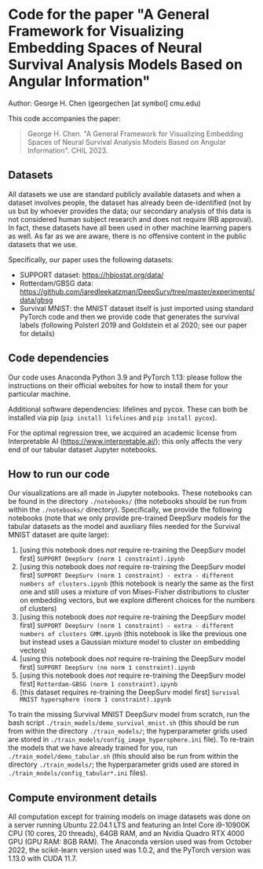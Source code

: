# Code for the paper "A General Framework for Visualizing Embedding Spaces of Neural Survival Analysis Models Based on Angular Information"

Author: George H. Chen (georgechen [at symbol] cmu.edu)

This code accompanies the paper:

> George H. Chen. "A General Framework for Visualizing Embedding Spaces of Neural Survival Analysis Models Based on Angular Information". CHIL 2023.

## Datasets

All datasets we use are standard publicly available datasets and when a dataset involves people, the dataset has already been de-identified (not by us but by whoever provides the data; our secondary analysis of this data is not considered human subject research and does not require IRB approval). In fact, these datasets have all been used in other machine learning papers as well. As far as we are aware, there is no offensive content in the public datasets that we use.

Specifically, our paper uses the following datasets:

- SUPPORT dataset: https://hbiostat.org/data/
- Rotterdam/GBSG data: https://github.com/jaredleekatzman/DeepSurv/tree/master/experiments/data/gbsg
- Survival MNIST: the MNIST dataset itself is just imported using standard PyTorch code and then we provide code that generates the survival labels (following Polsterl 2019 and Goldstein et al 2020; see our paper for details)

## Code dependencies

Our code uses Anaconda Python 3.9 and PyTorch 1.13: please follow the instructions on their official websites for how to install them for your particular machine.

Additional software dependencies: lifelines and pycox. These can both be installed via pip (`pip install lifelines` and `pip install pycox`).

For the optimal regression tree, we acquired an academic license from Interpretable AI (https://www.interpretable.ai/); this only affects the very end of our tabular dataset Jupyter notebooks.

## How to run our code

Our visualizations are all made in Jupyter notebooks. These notebooks can be found in the directory `./notebooks/` (the notebooks should be run from within the `./notebooks/` directory). Specifically, we provide the following notebooks (note that we only provide pre-trained DeepSurv models for the tabular datasets as the model and auxiliary files needed for the Survival MNIST dataset are quite large):

1. [using this notebook does *not* require re-training the DeepSurv model first] `SUPPORT DeepSurv (norm 1 constraint).ipynb`
2. [using this notebook does *not* require re-training the DeepSurv model first] `SUPPORT DeepSurv (norm 1 constraint) - extra - different numbers of clusters.ipynb`  (this notebook is nearly the same as the first one and still uses a mixture of von Mises-Fisher distributions to cluster on embedding vectors, but we explore different choices for the numbers of clusters)
3. [using this notebook does *not* require re-training the DeepSurv model first] `SUPPORT DeepSurv (norm 1 constraint) - extra - different numbers of clusters GMM.ipynb`  (this notebook is like the previous one but instead uses a Gaussian mixture model to cluster on embedding vectors)
4. [using this notebook does *not* require re-training the DeepSurv model first] `SUPPORT DeepSurv (no norm 1 constraint).ipynb`
5. [using this notebook does *not* require re-training the DeepSurv model first] `Rotterdam-GBSG (norm 1 constraint).ipynb`
6. [this dataset requires re-training the DeepSurv model first] `Survival MNIST hypersphere (norm 1 constraint).ipynb`

To train the missing Survival MNIST DeepSurv model from scratch, run the bash script `./train_models/demo_survival_mnist.sh` (this should be run from within the directory `./train_models/`; the hyperparameter grids used are stored in `./train_models/config_image_hypersphere.ini` file). To re-train the models that we have already trained for you, run `./train_model/demo_tabular.sh` (this should also be run from within the directory `./train_models/`; the hyperparameter grids used are stored in `./train_models/config_tabular*.ini` files).

## Compute environment details

All computation except for training models on image datasets was done on a server running Ubuntu 22.04.1 LTS and featuring an Intel Core i9-10900K CPU (10 cores, 20 threads), 64GB RAM, and an Nvidia Quadro RTX 4000 GPU (GPU RAM: 8GB RAM). The Anaconda version used was from October 2022, the scikit-learn version used was 1.0.2, and the PyTorch version was 1.13.0 with CUDA 11.7.
